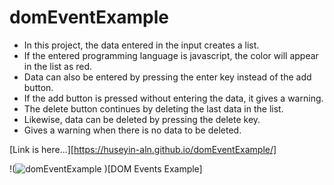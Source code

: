 # domEventExample
- In this project, the data entered in the input creates a list. 
- If the entered programming language is javascript, the color will appear in the list as red.
- Data can also be entered by pressing the enter key instead of the add button. 
- If the add button is pressed without entering the data, it gives a warning. 
- The delete button continues by deleting the last data in the list. 
- Likewise, data can be deleted by pressing the delete key. 
- Gives a warning when there is no data to be deleted.

[Link is here...][https://huseyin-aln.github.io/domEventExample/]

!(![domEventExample](https://user-images.githubusercontent.com/101873227/171109012-532d7986-bebd-477a-9eee-d112c955a4da.gif)
)[DOM Events Example]
